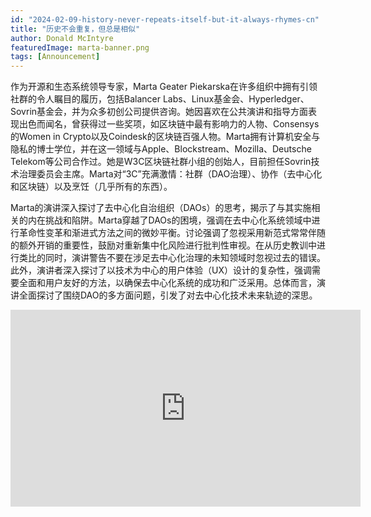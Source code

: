 ```yaml
---
id: "2024-02-09-history-never-repeats-itself-but-it-always-rhymes-cn"
title: "历史不会重复，但总是相似"
author: Donald McIntyre
featuredImage: marta-banner.png
tags: [Announcement]
---
```


作为开源和生态系统领导专家，Marta Geater Piekarska在许多组织中拥有引领社群的令人瞩目的履历，包括Balancer Labs、Linux基金会、Hyperledger、Sovrin基金会，并为众多初创公司提供咨询。她因喜欢在公共演讲和指导方面表现出色而闻名，曾获得过一些奖项，如区块链中最有影响力的人物、Consensys的Women in Crypto以及Coindesk的区块链百强人物。Marta拥有计算机安全与隐私的博士学位，并在这一领域与Apple、Blockstream、Mozilla、Deutsche Telekom等公司合作过。她是W3C区块链社群小组的创始人，目前担任Sovrin技术治理委员会主席。Marta对“3C”充满激情：社群（DAO治理）、协作（去中心化和区块链）以及烹饪（几乎所有的东西）。

Marta的演讲深入探讨了去中心化自治组织（DAOs）的思考，揭示了与其实施相关的内在挑战和陷阱。Marta穿越了DAOs的困境，强调在去中心化系统领域中进行革命性变革和渐进式方法之间的微妙平衡。讨论强调了忽视采用新范式常常伴随的额外开销的重要性，鼓励对重新集中化风险进行批判性审视。在从历史教训中进行类比的同时，演讲警告不要在涉足去中心化治理的未知领域时忽视过去的错误。此外，演讲者深入探讨了以技术为中心的用户体验（UX）设计的复杂性，强调需要全面和用户友好的方法，以确保去中心化系统的成功和广泛采用。总体而言，演讲全面探讨了围绕DAO的多方面问题，引发了对去中心化技术未来轨迹的深思。

<iframe width="560" height="315" src="https://www.youtube.com/embed/7UCH0pNzGtw?si=akcq6cfyzFBm2Zvz" title="YouTube video player" frameborder="0" allow="accelerometer; autoplay; clipboard-write; encrypted-media; gyroscope; picture-in-picture; web-share" allowfullscreen></iframe>
